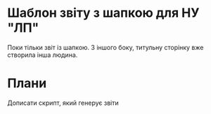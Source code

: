 # Шаблон звіту з шапкою для НУ "ЛП"

Поки тільки звіт із шапкою. З іншого боку, титульну сторінку
вже створила інша людина.

# Плани

Дописати скрипт, який генерує звіти
